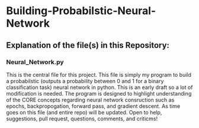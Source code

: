 # Building-Probabilstic-Neural-Network
## Explanation of the file(s) in this Repository:

### Neural_Network.py
This is the central file for this project. This file is simply my program to build a probabilstic (outputs a probability between 0 and 1 for a binary classification task) neural network in python. This is an early draft so a lot of modification is needed. The program is designed to highlight understanding of the CORE concepts regarding neural network consruction such as epochs, backpropogation, forward pass, and gradient descent. As time goes on this file (and entire repo) will be updated. Open to help, suggestions, pull request, questions, comments, and criticms!
